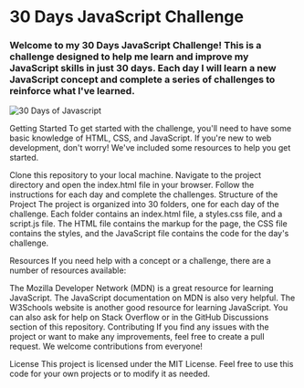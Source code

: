 # 30 Days JavaScript Challenge


### Welcome to my 30 Days JavaScript Challenge! This is a challenge designed to help me learn and improve my JavaScript skills in just 30 days. Each day I will learn a new JavaScript concept and complete a series of challenges to reinforce what I've learned.

![30 Days of Javascript](https://media.licdn.com/dms/image/C4D22AQGDWQALxNnJuw/feedshare-shrink_800/0/1677064902915?e=1680134400&v=beta&t=50y-IHG4J6z46CLf58BSRQifajCVMewMyVi059_b0JI)


Getting Started
To get started with the challenge, you'll need to have some basic knowledge of HTML, CSS, and JavaScript. If you're new to web development, don't worry! We've included some resources to help you get started.

Clone this repository to your local machine.
Navigate to the project directory and open the index.html file in your browser.
Follow the instructions for each day and complete the challenges.
Structure of the Project
The project is organized into 30 folders, one for each day of the challenge. Each folder contains an index.html file, a styles.css file, and a script.js file. The HTML file contains the markup for the page, the CSS file contains the styles, and the JavaScript file contains the code for the day's challenge.

Resources
If you need help with a concept or a challenge, there are a number of resources available:

The Mozilla Developer Network (MDN) is a great resource for learning JavaScript.
The JavaScript documentation on MDN is also very helpful.
The W3Schools website is another good resource for learning JavaScript.
You can also ask for help on Stack Overflow or in the GitHub Discussions section of this repository.
Contributing
If you find any issues with the project or want to make any improvements, feel free to create a pull request. We welcome contributions from everyone!

License
This project is licensed under the MIT License. Feel free to use this code for your own projects or to modify it as needed.
